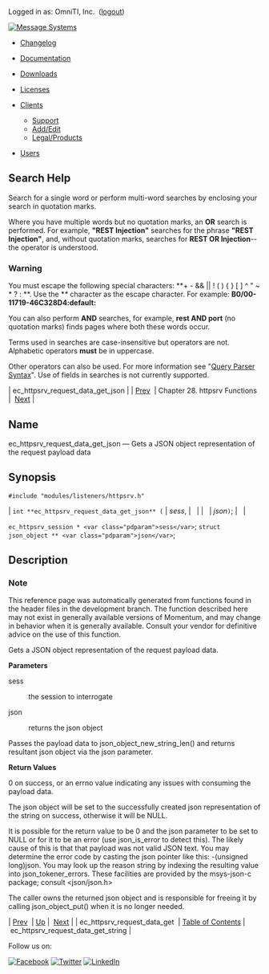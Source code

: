 Logged in as: OmniTI, Inc.  ([logout](https://support.messagesystems.com/logout.php))

[![Message Systems](https://support.messagesystems.com/images/ms-white205.png)](https://support.messagesystems.com/start.php) 

*   [Changelog](https://support.messagesystems.com/start.php?show=changelog)
*   [Documentation](https://support.messagesystems.com/docs/)
*   [Downloads](https://support.messagesystems.com/start.php)

*   [Licenses](https://support.messagesystems.com/license_summary.php)
*   <a href="">Clients</a>
    *   [Support](https://support.messagesystems.com/cs.php)
    *   [Add/Edit](https://support.messagesystems.com/edit_client.php)
    *   [Legal/Products](https://support.messagesystems.com/edit_products.php)
*   [Users](https://support.messagesystems.com/edit_customer.php)

## Search Help

Search for a single word or perform multi-word searches by enclosing your search in quotation marks.

Where you have multiple words but no quotation marks, an **OR** search is performed. For example, **"REST Injection"** searches for the phrase **"REST Injection"**, and, without quotation marks, searches for **REST OR Injection**--the operator is understood.

### Warning

You must escape the following special characters: **+ - && || ! ( ) { } [ ] ^ " ~ * ? : \**. Use the **\** character as the escape character. For example: **B0/00-11719-46C328D4\:default\:**

You can also perform **AND** searches, for example, **rest AND port** (no quotation marks) finds pages where both these words occur.

Terms used in searches are case-insensitive but operators are not. Alphabetic operators **must** be in uppercase.

Other operators can also be used. For more information see "[Query Parser Syntax](https://lucene.apache.org/core/old_versioned_docs/versions/3_0_0/queryparsersyntax.html)". Use of fields in searches is not currently supported.

| ec_httpsrv_request_data_get_json |
| [Prev](apis.ec_httpsrv_request_data_get.php)  | Chapter 28. httpsrv Functions |  [Next](apis.ec_httpsrv_request_data_get_string.php) |

<a name="apis.ec_httpsrv_request_data_get_json"></a>
## Name

ec_httpsrv_request_data_get_json — Gets a JSON object representation of the request payload data

## Synopsis

`#include "modules/listeners/httpsrv.h"`

| `int **ec_httpsrv_request_data_get_json** (` | <var class="pdparam">sess</var>, |   |
|   | <var class="pdparam">json</var>`)`; |   |

`ec_httpsrv_session * <var class="pdparam">sess</var>`;
`struct json_object ** <var class="pdparam">json</var>`;<a name="idp25310000"></a>
## Description

### Note

This reference page was automatically generated from functions found in the header files in the development branch. The function described here may not exist in generally available versions of Momentum, and may change in behavior when it is generally available. Consult your vendor for definitive advice on the use of this function.

Gets a JSON object representation of the request payload data.

**Parameters**

<dl class="variablelist">

<dt>sess</dt>

<dd>

the session to interrogate

</dd>

<dt>json</dt>

<dd>

returns the json object

</dd>

</dl>

Passes the payload data to json_object_new_string_len() and returns resultant json object via the json parameter.

**Return Values**

0 on success, or an errno value indicating any issues with consuming the payload data.

The json object will be set to the successfully created json representation of the string on success, otherwise it will be NULL.

It is possible for the return value to be 0 and the json parameter to be set to NULL or for it to be an error (use json_is_error to detect this). The likely cause of this is that that payload was not valid JSON text. You may determine the error code by casting the json pointer like this: -(unsigned long)json. You may look up the reason string by indexing the resulting value into json_tokener_errors. These facilities are provided by the msys-json-c package; consult <json/json.h>

The caller owns the returned json object and is responsible for freeing it by calling json_object_put() when it is no longer needed.

| [Prev](apis.ec_httpsrv_request_data_get.php)  | [Up](httpsrv.php) |  [Next](apis.ec_httpsrv_request_data_get_string.php) |
| ec_httpsrv_request_data_get  | [Table of Contents](index.php) |  ec_httpsrv_request_data_get_string |

Follow us on:

[![Facebook](https://support.messagesystems.com/images/icon-facebook.png)](http://www.facebook.com/messagesystems) [![Twitter](https://support.messagesystems.com/images/icon-twitter.png)](http://twitter.com/#!/MessageSystems) [![LinkedIn](https://support.messagesystems.com/images/icon-linkedin.png)](http://www.linkedin.com/company/message-systems)